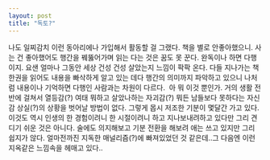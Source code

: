```yaml
---
layout: post
title: "독토?"
---
```


나도 일찌감치 이런 동아리에나 가입해서 활동할 걸 그랬다. 책을 별로 안좋아했으니. 사는 건 좋아했어도 행간을 꿰뚫어가며 읽는 다는 것은 꿈도 못 꾼다. 완독이나 하면 다행이지.
요샌 얼마나 그동안 세상 건성 건성 살았는지 느낌이 팍팍 온다. 다들 지나가는 책한권을 읽어도 내용을 빠삭하게 알고 있는 데다 행간의 의미까지 파악하고 있으니 나처럼 내용이나 기억하면 다행인 사람과는 차원이 다르다. 
아 뭐 이것 뿐인가. 거의 생활 전반에 걸쳐서 열등감(?) 여태 뭐하고 살았나하는 자괴감(?) 뭐든 남들보다 못하다는 자신감 상실(?)의 상황을 벗어날 방법이 없다. 그렇게 몹시 저조한 기분이 몇달간 가고 있다. 이것도 역시 인생의 한 경험이려니 한 시절이려니 하고 지나보내려하고 있다만 그리 견디기 쉬운 것은 아니다.
술에도 의지해보고 기분 전환을 해보려 애는 쓰고 있지만 그리 쉽지가 않다. 얼마전까진 지독한 매널리즘(?)에 빠져있었던 것 같은데..그 다음엔 이런 지옥같은 느낌속을 헤매고 있다..

